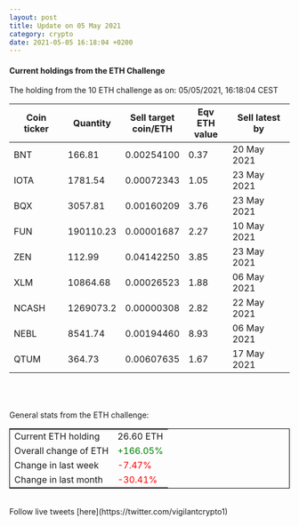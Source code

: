 ```yaml
---
layout: post
title: Update on 05 May 2021
category: crypto
date: 2021-05-05 16:18:04 +0200
---
```

<!-- Global site tag (gtag.js) - Google Analytics -->
<script async src="https://www.googletagmanager.com/gtag/js?id=UA-103831149-5"></script>
<script>
  window.dataLayer = window.dataLayer || [];
  function gtag(){dataLayer.push(arguments);}
  gtag('js', new Date());

  gtag('config', 'UA-103831149-5');
</script>


#### Current holdings from the ETH Challenge

The holding from the 10 ETH challenge as on: 05/05/2021, 16:18:04 CEST

|Coin ticker|Quantity|Sell target<br>coin/ETH|Eqv ETH<br>value|Sell latest by|
|-----------|--------|-----------|-----------|--------------|
BNT|166.81|  0.00254100|0.37|20 May 2021|
IOTA|1781.54|  0.00072343|1.05|23 May 2021|
BQX|3057.81|  0.00160209|3.76|23 May 2021|
FUN|190110.23|  0.00001687|2.27|10 May 2021|
ZEN|112.99|  0.04142250|3.85|23 May 2021|
XLM|10864.68|  0.00026523|1.88|06 May 2021|
NCASH|1269073.2|  0.00000308|2.82|22 May 2021|
NEBL|8541.74|  0.00194460|8.93|06 May 2021|
QTUM|364.73|  0.00607635|1.67|17 May 2021|

<br>
<br>
<br>
General stats from the ETH challenge:

<table style="border:1px solid black;margin-left:auto;margin-right:auto;">
	<tbody>
	<tr>
		<td>Current ETH holding</td>
		<td>     26.60 ETH</td>
	</tr>
	<tr>
		<td>Overall change of ETH</td>
		<td><font color="green">+166.05%</font></td>
	</tr>
	<tr>
		<td>Change in last week</td>
		<td><font color="red">-7.47%</font></td>
	</tr>
	<tr>
		<td>Change in last month</td>
		<td><font color="red">-30.41%</font></td>
	</tr>
	</tbody>
</table>

<br>
Follow live tweets [here](https://twitter.com/vigilantcrypto1)
<br>
<br>